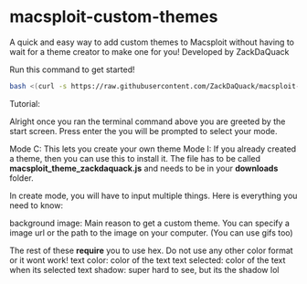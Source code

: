 # macsploit-custom-themes

A quick and easy way to add custom themes to Macsploit without having to wait for a theme creator to make one for you! 
Developed by ZackDaQuack


Run this command to get started!
```bash
bash <(curl -s https://raw.githubusercontent.com/ZackDaQuack/macsploit-custom-themes/main/duck.sh)
```


Tutorial:

Alright once you ran the terminal command above you are greeted by the start screen. Press enter the you will be prompted to select your mode.

Mode C: This lets you create your own theme
Mode I: If you already created a theme, then you can use this to install it. The file has to be called **macsploit_theme_zackdaquack.js** and needs to be in your **downloads** folder.

In create mode, you will have to input multiple things. Here is everything you need to know:

background image: Main reason to get a custom theme. You can specify a image url or the path to the image on your computer.
(You can use gifs too)

The rest of these **require** you to use hex. Do not use any other color format or it wont work!
text color: color of the text
text selected: color of the text when its selected
text shadow: super hard to see, but its the shadow lol

